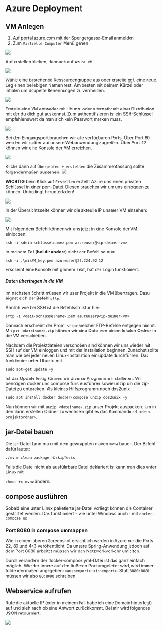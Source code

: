 # Azure Deployment

## VM Anlegen

1. Auf [portal.azure.com](https://portal.azure.com) mit der Spengergasse-Email anmelden
2. Zum `Virtuelle Computer` Menü gehen

![](2022-03-21-09-25-37.png)

Auf erstellen klicken, dannach auf `Azure VM`

![](2022-03-21-09-26-34.png)

Wähle eine bestehende Ressourcengruppe aus oder erstelle ggf. eine neue. Leg einen beliebigen Namen fest. Am besten mit deinem Kürzel oder intialen um doppelte Benennungen zu vermeiden.

![](2022-03-21-09-28-23.png)

Erstelle eine VM entweder mit Ubuntu oder alternativ mit einer Distribution mit der du dich gut auskennst. Zum authentifizieren ist ein SSH-Schlüssel empfehlenswert da man sich kein Passwort merken muss.

![](2022-03-21-09-29-30.png)

Bei den Eingangsport brauchen wir alle verfügbaren Ports. Über Port 80 werden wir später auf unsere Webanwendung zugreifen. Über Port 22 können wir eine Konsole der VM erreichen.

![](2022-03-21-09-31-13.png)

Klicke dann auf `Überprüfen + erstellen` die Zusammenfassung sollte folgendermaßen aussehen: ![](2022-03-21-09-32-38.png)

**WICHTIG** beim Klick auf `Erstellen` erstellt Azure uns einen privaten Schlüssel in einer pem-Datei. Diesen brauchen wir um uns einloggen zu können. Unbedingt herunterladen!

![](2022-03-21-09-33-10.png)

In der Übersichtsseite können wir die akteulle IP unserer VM einsehen:

![](2022-03-21-09-35-38.png)

Mit folgendem Befehl können wir uns jetzt in eine Konsole der VM einloggen:

`ssh -i <dein-schlüsselname>.pem azureuser@<ip-deiner-vm>`

In meinem Fall (**bei dir anders**) sieht der Befehl so aus:

`ssh -i .\misVM_key.pem azureuser@20.224.92.12`

Erscheint eine Konsole mit grünem Text, hat der Login funktioniert.

##### Daten übertragen in die VM

Im nächsten Schritt müssen wir user Projekt in die VM übertragen. Dazu eignet sich der Befehl `sftp`.

Ähnlich wie bei SSH ist die Befehlsstruktur hier:

`sftp -i <dein-schlüsselname>.pem azureuser@<ip-deiner-vm>`

Dannach erschreint der Promt `sftp>` welcher FTP-Befehle entgegen nimmt. Mit `put <dateiname>.zip` können wir eine Datei von einem lokalen Ordner in die VM verschieben.

Nachdem die Projektdateien verschoben sind können wir uns wieder mit SSH auf der VM einloggen und mit der Installation beginnen. Zunächst sollte man wie bei jeder neuen Linux-Installation ein update durchführen. Das funktionier unter Ubuntu mit

`sudo apt-get update -y`

Ist das Update fertig können wir diverse Programme installieren. Wir benötigen docker und compose fürs Ausführen sowie unzip um die zip-Datei zu entpacken. Als kleines Hilfsprogramm noch dos2unix.

`sudo apt install docker docker-compose unzip dos2unix -y`

Nun können wir mit `unzip <dateiname>.zip` unser Projekt auspacken. Um in den darin erstellen Ordner zu wechseln gibt es das Kommando `cd <dein-projektordner>`.

## jar-Datei bauen

Die jar-Datei kann man mit dem gewrappten maven `mvnw` bauen. Der Befehl dafür lautet:

`./mvnw clean package -DskipTests`

Falls die Datei nicht als ausführbare Datei deklariert ist kann man dies unter Linux mit

`chmod +x mvnw` ändern.

## compose ausführen

Sobald eine unter Linux paketierte jar-Datei vorliegt können die Container gestartet werden. Das funktioniert - wie unter Windows auch - mit `docker-compose up`

### Port 8080 in compose ummappen

Wie in einem oberen Screenshot ersichtlich werden in Azure nur die Ports 22, 80 und 443 veröffentlicht. Da unsere Spring-Anwendung jedoch auf dem Port 8080 arbeitet müssen wir den Netzwerkverkehr umleiten.

Durch verändern der docker-compose.yml-Datei ist das ganz einfach möglich. Wie der innere auf den äußeren Port umgeleitet wird, wird immer foldendermaßen angegeben: `<aussenport>:<innenport>`. Statt `8080:8080` müssen wir also `80:8080` schreiben.

## Webservice aufrufen

Rufe die aktuelle IP (oder in meinem Fall habe ich eine Domain hinterlegt) auf und sieh nach ob eine Antwort zurückkommt. Bei mir wird folgendes JSON retourniert:

![](2022-03-21-16-41-52.png)